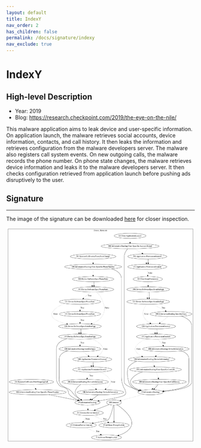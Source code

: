```yaml
---
layout: default
title: IndexY
nav_order: 2
has_children: false
permalink: /docs/signature/indexy
nav_exclude: true
---
```


# IndexY

## High-level Description

* Year: 2019
* Blog: https://research.checkpoint.com/2019/the-eye-on-the-nile/

This malware application aims to leak device and user-specific information. On application launch, the malware retrieves social accounts, device information, contacts, and call history. It then leaks the information and retrieves configuration from the malware developers server. The malware also registers call system events. On new outgoing calls, the malware records the phone number. On phone state changes, the malware retrieves device information and leaks it to the malware developers server. It then checks configuration retrieved from application launch before pushing ads disruptively to the user.

## Signature
---

The image of the signature can be downloaded [here](../../img/signatures/IndexY.png) for closer inspection.

![](../../img/signatures/IndexY.png)
